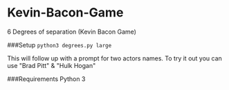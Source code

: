 # Kevin-Bacon-Game
6 Degrees of separation (Kevin Bacon Game)   

###Setup
``python3 degrees.py large``

This will follow up with a prompt for two actors names. To try it out you can use
"Brad Pitt" & "Hulk Hogan"


###Requirements 
Python 3
